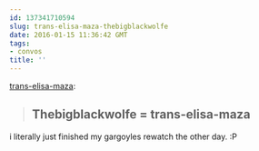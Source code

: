 ```yaml
---
id: 137341710594
slug: trans-elisa-maza-thebigblackwolfe
date: 2016-01-15 11:36:42 GMT
tags:
- convos
title: ''
---
```

<p><a class="tumblr_blog" href="http://trans-elisa-maza.tumblr.com/post/137321252570">trans-elisa-maza</a>:</p>
<blockquote>
<p><h2>Thebigblackwolfe = trans-elisa-maza</h2></p>
</blockquote>

i literally just finished my gargoyles rewatch the other day. :P